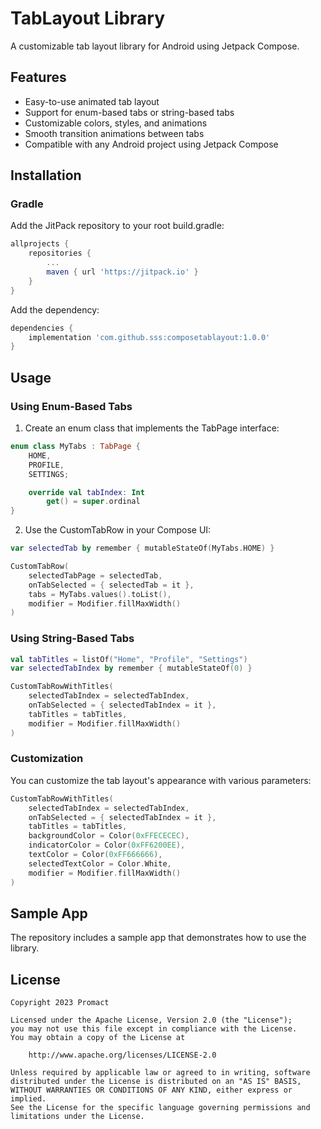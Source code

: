 # TabLayout Library

A customizable tab layout library for Android using Jetpack Compose.

## Features

- Easy-to-use animated tab layout
- Support for enum-based tabs or string-based tabs
- Customizable colors, styles, and animations
- Smooth transition animations between tabs
- Compatible with any Android project using Jetpack Compose

## Installation

### Gradle

Add the JitPack repository to your root build.gradle:

```groovy
allprojects {
    repositories {
        ...
        maven { url 'https://jitpack.io' }
    }
}
```

Add the dependency:

```groovy
dependencies {
    implementation 'com.github.sss:composetablayout:1.0.0'
}
```

## Usage

### Using Enum-Based Tabs

1. Create an enum class that implements the TabPage interface:

```kotlin
enum class MyTabs : TabPage {
    HOME,
    PROFILE,
    SETTINGS;

    override val tabIndex: Int
        get() = super.ordinal
}
```

2. Use the CustomTabRow in your Compose UI:

```kotlin
var selectedTab by remember { mutableStateOf(MyTabs.HOME) }

CustomTabRow(
    selectedTabPage = selectedTab,
    onTabSelected = { selectedTab = it },
    tabs = MyTabs.values().toList(),
    modifier = Modifier.fillMaxWidth()
)
```

### Using String-Based Tabs

```kotlin
val tabTitles = listOf("Home", "Profile", "Settings")
var selectedTabIndex by remember { mutableStateOf(0) }

CustomTabRowWithTitles(
    selectedTabIndex = selectedTabIndex,
    onTabSelected = { selectedTabIndex = it },
    tabTitles = tabTitles,
    modifier = Modifier.fillMaxWidth()
)
```

### Customization

You can customize the tab layout's appearance with various parameters:

```kotlin
CustomTabRowWithTitles(
    selectedTabIndex = selectedTabIndex,
    onTabSelected = { selectedTabIndex = it },
    tabTitles = tabTitles,
    backgroundColor = Color(0xFFECECEC),
    indicatorColor = Color(0xFF6200EE),
    textColor = Color(0xFF666666),
    selectedTextColor = Color.White,
    modifier = Modifier.fillMaxWidth()
)
```

## Sample App

The repository includes a sample app that demonstrates how to use the library.

## License

```
Copyright 2023 Promact

Licensed under the Apache License, Version 2.0 (the "License");
you may not use this file except in compliance with the License.
You may obtain a copy of the License at

    http://www.apache.org/licenses/LICENSE-2.0

Unless required by applicable law or agreed to in writing, software
distributed under the License is distributed on an "AS IS" BASIS,
WITHOUT WARRANTIES OR CONDITIONS OF ANY KIND, either express or implied.
See the License for the specific language governing permissions and
limitations under the License.
``` 
